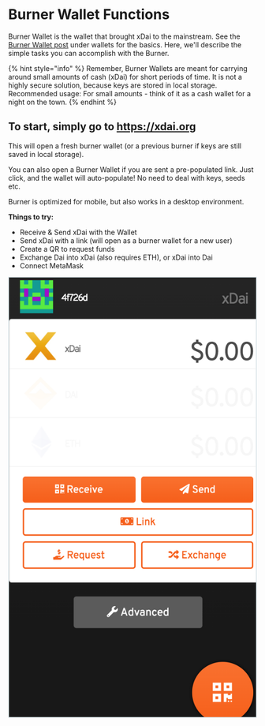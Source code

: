 # Burner Wallet Functions

Burner Wallet is the wallet that brought xDai to the mainstream. See the [Burner Wallet post](../wallets/burner-wallet.md) under wallets for the basics.  Here, we'll describe the simple tasks you can accomplish with the Burner.

{% hint style="info" %}
Remember, Burner Wallets are meant for carrying around small amounts of cash \(xDai\) for short periods of time. It is not a highly secure solution, because keys are stored in local storage. Recommended usage: For small amounts - think of it as a cash wallet for a night on the town.
{% endhint %}

## To start, simply go to https://xdai.org

This will open a fresh burner wallet \(or a previous burner if keys are still saved in local storage\). 

You can also open a Burner Wallet if you are sent a pre-populated link. Just click, and the wallet will auto-populate!  No need to deal with keys, seeds etc.

Burner is optimized for mobile, but also works in a desktop environment. 

**Things to try:**

* Receive & Send xDai with the Wallet
* Send xDai with a link \(will open as a burner wallet for a new user\)
* Create a QR to request funds
* Exchange Dai into xDai \(also requires ETH\), or xDai into Dai
* Connect MetaMask

![A Fresh Burner](../../.gitbook/assets/burner-1.png)

